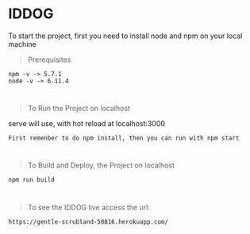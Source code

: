 # IDDOG 

To start the project, first you need to install node and npm on your local machine

> Prerequisites
```
npm -v -> 5.7.1
node -v -> 6.11.4
```
#

> To Run the Project on localhost

serve will use, with hot reload at localhost:3000
```
First remenber to do npm install, then you can run with npm start
```

#

> To Build and Deploy, the Project on localhost
```
npm run build
```
#
> To see the IDDOG live access the url:
```
https://gentle-scrubland-50816.herokuapp.com/
```